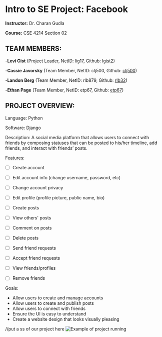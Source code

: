 # Intro to SE Project: Facebook

**Instructor:** Dr. Charan Gudla

**Course:** CSE 4214 Section 02



## TEAM MEMBERS:

-**Levi Gist** (Project Leader, NetID: lig17, Github: [lgist2](https://github.com/lgist2))

-**Cassie Javorsky** (Team Member, NetID: clj500, Github: [clj500](https://github.com/clj500))

-**Landon Berg** (Team Member, NetID: rlb879, Github: [rlb32](https://github.com/rlb32))

-**Ethan Page** (Team Member, NetID: etp67, Github: [etp67](https://github.com/etp67))



## PROJECT OVERVIEW:

Language: Python

Software: Django

Description: A social media platform that allows users to connect with friends by composing statuses that can be posted to his/her timeline, add friends, and interact with friends’ posts. 

Features:
- [ ] Create account
- [ ] Edit account info (change username, password, etc)
- [ ] Change account privacy
- [ ] Edit profile (profile picture, public name, bio)

- [ ] Create posts
- [ ] View others' posts
- [ ] Comment on posts
- [ ] Delete posts

- [ ] Send friend requests
- [ ] Accept friend requests
- [ ] View friends/profiles
- [ ] Remove friends

Goals:
- Allow users to create and manage accounts
- Allow users to create and publish posts
- Allow users to connect with friends
- Ensure the UI is easy to understand
- Create a website design that looks visually pleasing

//put a ss of our project here
![Example of project running](![image](https://user-images.githubusercontent.com/71097489/194437274-e76f37cd-7f39-4c4e-986f-da1b0579f16b.png))
